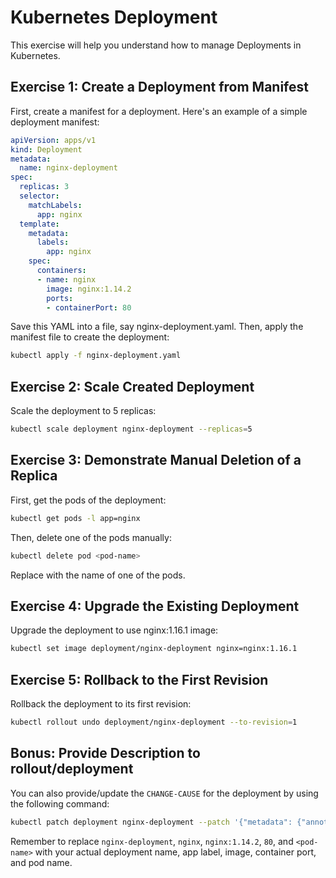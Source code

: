 # Kubernetes Deployment

This exercise will help you understand how to manage Deployments in Kubernetes.

## Exercise 1: Create a Deployment from Manifest

First, create a manifest for a deployment. Here's an example of a simple deployment manifest:

```yaml
apiVersion: apps/v1
kind: Deployment
metadata:
  name: nginx-deployment
spec:
  replicas: 3
  selector:
    matchLabels:
      app: nginx
  template:
    metadata:
      labels:
        app: nginx
    spec:
      containers:
      - name: nginx
        image: nginx:1.14.2
        ports:
        - containerPort: 80
```

Save this YAML into a file, say nginx-deployment.yaml. Then, apply the manifest file to create the deployment:

```bash
kubectl apply -f nginx-deployment.yaml
```

## Exercise 2: Scale Created Deployment

Scale the deployment to 5 replicas:

```bash
kubectl scale deployment nginx-deployment --replicas=5
```

## Exercise 3: Demonstrate Manual Deletion of a Replica

First, get the pods of the deployment:

```bash
kubectl get pods -l app=nginx
```

Then, delete one of the pods manually:

```bash
kubectl delete pod <pod-name>
```

Replace <pod-name> with the name of one of the pods.

## Exercise 4: Upgrade the Existing Deployment

Upgrade the deployment to use nginx:1.16.1 image:

```bash
kubectl set image deployment/nginx-deployment nginx=nginx:1.16.1
```

## Exercise 5: Rollback to the First Revision

Rollback the deployment to its first revision:

```bash
kubectl rollout undo deployment/nginx-deployment --to-revision=1
```

## Bonus: Provide Description to rollout/deployment

You can also provide/update the `CHANGE-CAUSE` for the deployment by using the following command:

```bash
kubectl patch deployment nginx-deployment --patch '{"metadata": {"annotations": {"kubernetes.io/change-cause": "Upgrade nginx"}}}'
```

Remember to replace `nginx-deployment`, `nginx`, `nginx:1.14.2`, `80`, and `<pod-name>` with your actual deployment name, app label, image, container port, and pod name.

